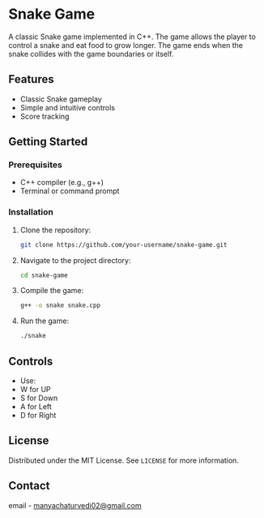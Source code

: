 

# Snake Game

A classic Snake game implemented in C++. The game allows the player to control a snake and eat food to grow longer. The game ends when the snake collides with the game boundaries or itself.

## Features

- Classic Snake gameplay
- Simple and intuitive controls
- Score tracking

## Getting Started

### Prerequisites

- C++ compiler (e.g., g++)
- Terminal or command prompt

### Installation

1. Clone the repository:

   ```sh
   git clone https://github.com/your-username/snake-game.git
   ```

2. Navigate to the project directory:

   ```sh
   cd snake-game
   ```

3. Compile the game:

   ```sh
   g++ -o snake snake.cpp
   ```

4. Run the game:

   ```sh
   ./snake
   ```

## Controls

- Use:
- W for UP
- S for Down
- A for Left
- D for Right
  

## License

Distributed under the MIT License. See `LICENSE` for more information.

## Contact

email - manyachaturvedi02@gmail.com



